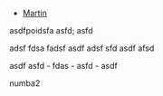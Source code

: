 - [Martin](#Paragraph2)



<div id="paragraph1"/>
asdfpoidsfa
asfd;
asfd

adsf
fdsa
fadsf
asdf
adsf
sfd
asdf
afsd
<p>
asdf
asfd
- fdas
- asfd
- asdf

<div id="Paragraph2"/>
numba2
